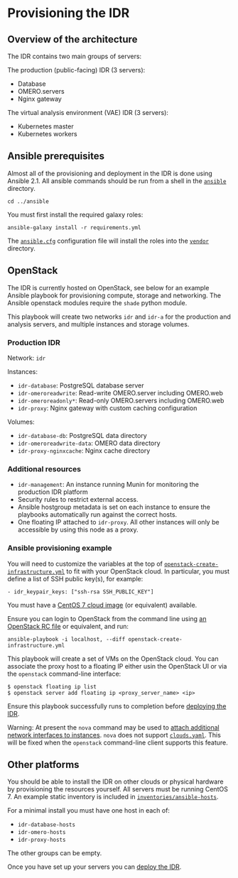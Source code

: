 # Provisioning the IDR

## Overview of the architecture

The IDR contains two main groups of servers:

The production (public-facing) IDR (3 servers):
- Database
- OMERO.servers
- Nginx gateway

The virtual analysis environment (VAE) IDR (3 servers):
- Kubernetes master
- Kubernetes workers


## Ansible prerequisites

Almost all of the provisioning and deployment in the IDR is done using Ansible 2.1.
All ansible commands should be run from a shell in the [`ansible`](../ansible) directory.

    cd ../ansible

You must first install the required galaxy roles:

    ansible-galaxy install -r requirements.yml

The [`ansible.cfg`](../ansible/ansible.cfg) configuration file will install the roles into the [`vendor`](../ansible/vendor) directory.


## OpenStack

The IDR is currently hosted on OpenStack, see below for an example Ansible playbook for provisioning compute, storage and networking.
The Ansible openstack modules require the `shade` python module.

This playbook will create two networks `idr` and `idr-a` for the production and analysis servers, and multiple instances and storage volumes.


### Production IDR
Network: `idr`

Instances:
- `idr-database`: PostgreSQL database server
- `idr-omeroreadwrite`: Read-write OMERO.server including OMERO.web
- `idr-omeroreadonly*`: Read-only OMERO.servers including OMERO.web
- `idr-proxy`: Nginx gateway with custom caching configuration

Volumes:
- `idr-database-db`: PostgreSQL data directory
- `idr-omeroreadwrite-data`: OMERO data directory
- `idr-proxy-nginxcache`: Nginx cache directory


### Additional resources
- `idr-management`: An instance running Munin for monitoring the production IDR platform
- Security rules to restrict external access.
- Ansible hostgroup metadata is set on each instance to ensure the playbooks automatically run against the correct hosts.
- One floating IP attached to `idr-proxy`.
  All other instances will only be accessible by using this node as a proxy.


### Ansible provisioning example

You will need to customize the variables at the top of [`openstack-create-infrastructure.yml`](../ansible/openstack-create-infrastructure.yml) to fit with your OpenStack cloud.
In particular, you must define a list of SSH public key(s), for example:

    - idr_keypair_keys: ["ssh-rsa SSH_PUBLIC_KEY"]

You must have a [CentOS 7 cloud image](https://cloud.centos.org/centos/7/images/) (or equivalent) available.

Ensure you can login to OpenStack from the command line using [an OpenStack RC file](http://docs.openstack.org/user-guide/common/cli-set-environment-variables-using-openstack-rc.html) or equivalent, and run:

    ansible-playbook -i localhost, --diff openstack-create-infrastructure.yml

This playbook will create a set of VMs on the OpenStack cloud. You can
associate the proxy host to a floating IP either usin the OpenStack UI or via
the `openstack` command-line interface:

    $ openstack floating ip list
    $ openstack server add floating ip <proxy_server_name> <ip>

Ensure this playbook successfully runs to completion before [deploying the IDR](deployment.md).

Warning: At present the `nova` command may be used to [attach additional network interfaces to instances](https://github.com/IDR/ansible-role-openstack-idr-instance-network).
`nova` does not support [`clouds.yaml`](http://docs.openstack.org/developer/os-client-config/).
This will be fixed when the `openstack` command-line client supports this feature.


## Other platforms

You should be able to install the IDR on other clouds or physical hardware by provisioning the resources yourself.
All servers must be running CentOS 7.
An example static inventory is included in [`inventories/ansible-hosts`](../inventories/ansible-hosts).

For a minimal install you must have one host in each of:
- `idr-database-hosts`
- `idr-omero-hosts`
- `idr-proxy-hosts`

The other groups can be empty.

Once you have set up your servers you can [deploy the IDR](deployment.md).
